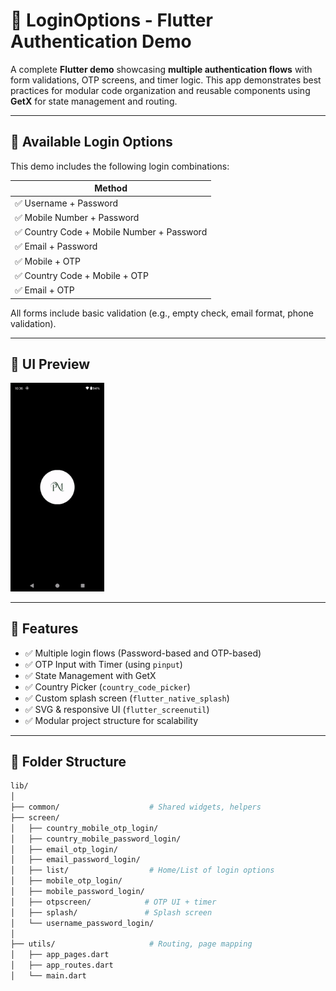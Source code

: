 # 🔐 LoginOptions - Flutter Authentication Demo

A complete **Flutter demo** showcasing **multiple authentication flows** with form validations, OTP screens, and timer logic. This app demonstrates best practices for modular code organization and reusable components using **GetX** for state management and routing.

---

## 📱 Available Login Options

This demo includes the following login combinations:

| Method |
|--------|
| ✅ Username + Password |
| ✅ Mobile Number + Password |
| ✅ Country Code + Mobile Number + Password |
| ✅ Email + Password |
| ✅ Mobile + OTP |
| ✅ Country Code + Mobile + OTP |
| ✅ Email + OTP |

All forms include basic validation (e.g., empty check, email format, phone validation).

---

## 🎥 UI Preview
<img src="assets/demo_login_options.gif" width="150" />

---

## 🧪 Features

- ✅ Multiple login flows (Password-based and OTP-based)
- ✅ OTP Input with Timer (using `pinput`)
- ✅ State Management with GetX
- ✅ Country Picker (`country_code_picker`)
- ✅ Custom splash screen (`flutter_native_splash`)
- ✅ SVG & responsive UI (`flutter_screenutil`)
- ✅ Modular project structure for scalability

---

## 📁 Folder Structure

```bash
lib/
│
├── common/                    # Shared widgets, helpers
├── screen/
│   ├── country_mobile_otp_login/
│   ├── country_mobile_password_login/
│   ├── email_otp_login/
│   ├── email_password_login/
│   ├── list/                  # Home/List of login options
│   ├── mobile_otp_login/
│   ├── mobile_password_login/
│   ├── otpscreen/            # OTP UI + timer
│   ├── splash/               # Splash screen
│   └── username_password_login/
│
├── utils/                     # Routing, page mapping
│   ├── app_pages.dart
│   ├── app_routes.dart
│   └── main.dart
